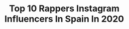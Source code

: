 ---
title: Top 10 Rappers Instagram Influencers In Spain In 2020
description: >-
  Find top rappers Instagram influencers in Spain in 2020. Most popular hashtags: #rapper #life #arte #musica.
platform: Instagram
profiles:
  - username: "iamtatavlad"
    fullname: >-
      Tata Vlad
    location: "Spain"
    followers: 48712
    engagement: 843
    commentsToLikes: 0.027115
    id: ck5qb0g8kj7570i11li242gyh
    verified: false
    hashtags: "#soundcloud, #thatsmy, #everyday, #instacat"
  - username: "el.sank"
    fullname: >-
      EL SANK WACHO!
    location: "Spain"
    followers: 12617
    engagement: 539
    commentsToLikes: 0.060017
    id: ck6tr7q6nxezl0j71jic1c2qc
    verified: false
    hashtags: "#yomequedoencasa, #new, #heroes, #cuarentena"
  - username: "elninoworld"
    fullname: >-
      𝐄 𝐋 𝐍 𝐈 𝐍 𝐎
    location: "Spain"
    followers: 23820
    engagement: 307
    commentsToLikes: 0.017930
    id: ckaoy4di6g0bz0i78bvbtu0hg
    verified: false
    hashtags: "#fuckrousky, #skunk, #karantena, #andrejdiss"
  - username: "el_chojin_oficial"
    fullname: >-
      El Chojin
    location: "Spain"
    followers: 300352
    engagement: 295
    commentsToLikes: 0.019030
    id: ck0w466gfx0h60i193eiaixhd
    verified: true
    hashtags: "#dejadquehablen, #michaeljordan, #thelastdance, #gentecontalento"
  - username: "mgkspainofficial"
    fullname: >-
      Machine Gun Kelly
    location: "Spain"
    followers: 17806
    engagement: 737
    commentsToLikes: 0.013473
    id: ck1354tbczpk20i19qcq9clzn
    verified: false
    hashtags: "#thelatelateshow"
  - username: "compare.flow"
    fullname: >-
      compareflowoficial
    location: "Spain"
    followers: 45876
    engagement: 507
    commentsToLikes: 0.017595
    id: ck5qarrdhhxb10i11o0rdc68e
    verified: false
    hashtags: "#panoramica, #hiphopespa, #ayax, #zaskomaster"
  - username: "itsmissraisa"
    fullname: >-
      ᗰIᔕᔕ ᖇᗩIᔕᗩ
    location: "Spain"
    followers: 14680
    engagement: 1031
    commentsToLikes: 0.030066
    id: ck9han6j9d6zd0j784c1qwd5x
    verified: false
    hashtags: "#hereandnow, #cool, #yesican, #arabicmusic"
  - username: "__frasesderap__"
    fullname: >-
      FRASES DE RAP🔥
    location: "Spain"
    followers: 29594
    engagement: 830
    commentsToLikes: 0.011724
    id: ck6ubndz1alp30j71x602bxko
    verified: false
    hashtags: "#waor, #ayax, #reagge, #coraz"
  - username: "lapromesa.rd"
    fullname: >-
      La Promesa Rd🎙💶
    location: "Spain"
    followers: 2798
    engagement: 1463
    commentsToLikes: 0.235967
    id: ck6u5k02oa2j30j71y1wae8kx
    verified: false
    hashtags: "#badbunnyfans, #caribe, #spain, #ranbimbam"
  - username: "mickmartz"
    fullname: >-
      Mick Martz
    location: "Spain"
    followers: 31500
    engagement: 267
    commentsToLikes: 0.293440
    id: ck5hrkd9bv0e60i115j4xdadv
    verified: false
    hashtags: "#newyears, #family, #lifestyle, #nature"
---